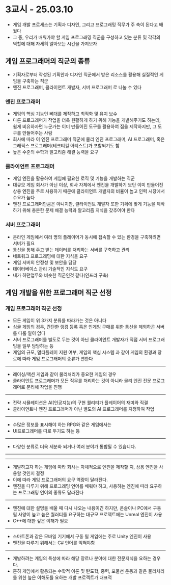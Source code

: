 # 3교시 - 25.03.10
- 게임 개발 프로세스는 기획과 디자인, 그리고 프로그래밍 직무가 주 축이 된다고 배웠다
- 그 중, 우리가 배워가야 할 게임 프로그래밍 직군을 구성하고 있는 분류 및 각각의 역할에 대해 자세히 알아보는 시간을 가져보자

## 게임 프로그래머의 직군의 종류
- 기획자로부터 작성된 기획안과 디자인 직군에서 받은 리소스를 활용해 실질적인 게임을 구축하는 직군
- 엔진 프로그래머, 클라이언트 개발자, 서버 프로그래머 로 나눌 수 있다

### 엔진 프로그래머
- 게임의 핵심 기능인 뼈대를 제작하고 최적화 및 유지 보수
- 다른 프로그래머가 작업을 더욱 원활하게 하기 위해 기능을 개발해주기도 하는데, 쉽게 비유하자면 누군가는 이미 만들어진 도구를 활용하여 집을 제작하지만, 그 도구를 만들어주는 사람
- 회사에 따라 이 엔진 프로그래머 직군에 물리 엔진 프로그래머, AI 프로그래머, 혹은 그래픽스 프로그래머(테크티컬 아티스트)가 포함되기도 함
-  높은 수준의 수학과 알고리즘 해결 능력을 요구

### 클라이언트 프로그래머
- 게임 엔진을 활용하여 게임에 필요한 로직 및 기능을 개발하는 직군
- 대규모 게임 회사가 아닌 이상, 회사 자체에서 엔진을 개발하기 보단 이미 만들어진 상용 엔진을 주로 사용하기 때문에 클라이언트 개발자의 비율이 높고 인력 시장에서 수요가 높다
- 엔진 프로그래머만큼은 아니지만, 클라이언트 개발자 또한 기획에 맞게 기능을 제작하기 위해 충분한 문제 해결 능력과 알고리즘 지식을 갖추어야 한다

### 서버 프로그래머
- 온라인 게임에서 여러 명의 플레이어가 동시에 접속할 수 있는 환경을 구축하려면 서버가 필요
- 통신을 통해 주고 받는 데이터를 처리하는 서버를 구축하고 관리
- 네트워크 프로그래밍에 대한 지식을 요구
- 게임 서버의 안정성 및 보안을 담당
- 데이터베이스 관리 기술적인 지식도 요구
- 내가 하던업무와 비슷한 직군인것 같다(인프라 구축)

## 게임 개발을 위한 프로그래머 직군 선정
### 게임 프로그래머 직군 선정
- 모든 게임이 위 3가지 분류를 따라가는 것은 아니다
- 싱글 게임의 경우, 간단한 랭킹 등록 혹은 인게임 구매를 위한 통신을 제외하곤 서버를 다룰 일이 없다
- 서버 프로그래머를 별도로 두는 것이 아닌 클라이언트 개발자가 직접 서버 프로그래밍을 일부 담당하는 등 
- 게임의 규모, 멀티플레이 지원 여부, 게임의 핵심 시스템 과 같이 게임의 환경과 장르에 따라 게임 프로그래머의 종류가 변한다
---
- 레이싱/액션 게임과 같이 물리처리가 중요한 게임의 경우
- 클라이언트 프로그래머가 모든 직무를 처리하는 것이 아니라 물리 엔진 전문 프로그래머로 분리해 작업을 진행
---
- 전략 시뮬레이션은 AI(인공지능)의 구현 퀄리티가 플레이어의 재미와 직결
- 클라이언트나 엔진 프로그래머가 아닌 별도의 AI 프로그래머를 지정하여 작업
---
- 수많은 정보를 표시해야 하는 RPG와 같은 게임에서는
- UI프로그래머를 따로 두기도 하는 등
---
- 다양한 분류로 더욱 세분화 되거나 여러 분야가 통합될 수 있습니다.
---
---
- 개발하고자 하는 게임에 따라 회사는 자체적으로 엔진을 제작할 지, 상용 엔진을 사용할 것인지 결정
- 이에 따라 게임 프로그래머의 요구 역량이 달라진다.
- 엔진을 다루기 위해 프로그래밍 언어를 배워야 하고, 사용하는 엔진에 따라 요구하는 프로그래밍 언어의 종류도 달라진다
---
- 엔진에 대한 설명을 배울 때 다시 나오는 내용이긴 하지만, 콘솔이나 PC에서 구동 될 사양이 높고 높은 퀄러티를 요구하는 대규모 프로젝트에는 Unreal 엔진이 사용
- C++에 대한 깊은 이해가 필요
---
- 스마트폰과 같은 모바일 기기에서 구동 될 게임에는 주로 Unity 엔진이 사용
- 엔진을 다루기 위해서는 C# 언어를 익혀야함
---
- 개발하려는 게임의 특성에 따라 해당 장르나 분야에 대한 전문지식을 요하는 경우다.
- 흔히 게임에서 활용되는 수학적 이론 및 탄도학, 중력, 포물선 운동과 같은 물리처리를 위한 높은 이해도를 요하는 개발 프로젝트가 대표적

